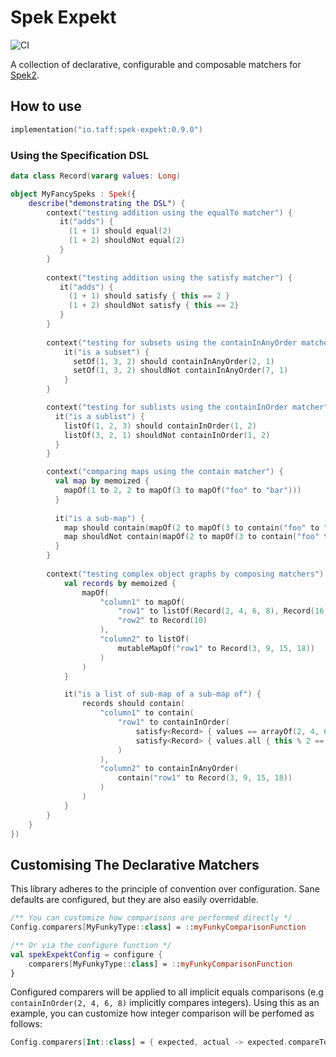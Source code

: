 # Spek Expekt #
![CI](https://github.com/tpasipanodya/spek-expekt/actions/workflows/.github/workflows/cicd.yml/badge.svg)

A collection of declarative, configurable and composable matchers for [Spek2](https://www.spekframework.org).

## How to use

```kotlin
implementation("io.taff:spek-expekt:0.9.0")
```

### Using the Specification DSL 
```kotlin
data class Record(vararg values: Long)

object MyFancySpeks : Spek({
    describe("demonstrating the DSL") {
        context("testing addition using the equalTo matcher") {
           it("adds") { 
             (1 + 1) should equal(2) 
             (1 + 2) shouldNot equal(2)
           }
        }
        
        context("testing addition using the satisfy matcher") {
           it("adds") { 
             (1 + 1) should satisfy { this == 2 }
             (1 + 2) shouldNot satisfy { this == 2}
           }
        }
        
        context("testing for subsets using the containInAnyOrder matcher") {
            it("is a subset") { 
              setOf(1, 3, 2) should containInAnyOrder(2, 1)
              setOf(1, 3, 2) shouldNot containInAnyOrder(7, 1)
            }
        }

        context("testing for sublists using the containInOrder matcher") {
          it("is a sublist") { 
            listOf(1, 2, 3) should containInOrder(1, 2)
            listOf(3, 2, 1) shouldNot containInOrder(1, 2)
          }
        }

        context("comparing maps using the contain matcher") {
          val map by memoized {
            mapOf(1 to 2, 2 to mapOf(3 to mapOf("foo" to "bar")))
          }
            
          it("is a sub-map") {
            map should contain(mapOf(2 to mapOf(3 to contain("foo" to "bar"))))
            map shouldNot contain(mapOf(2 to mapOf(3 to contain("foo" to "lorem"))))
          }
        }
        
        context("testing complex object graphs by composing matchers") {
            val records by memoized { 
                mapOf(
                    "column1" to mapOf(
                        "row1" to listOf(Record(2, 4, 6, 8), Record(16, 32, 64)),
                        "row2" to Record(10)
                    ),
                    "column2" to listOf(
                        mutableMapOf("row1" to Record(3, 9, 15, 18))
                    )
                )
            }

            it("is a list of sub-map of a sub-map of") {
                records should contain(
                    "column1" to contain(
                        "row1" to containInOrder(
                            satisfy<Record> { values == arrayOf(2, 4, 6, 8) },
                            satisfy<Record> { values.all { this % 2 == 0 } }
                        )
                    ),
                    "column2" to containInAnyOrder(
                        contain("row1" to Record(3, 9, 15, 18))
                    )
                )
            }
        }
    }
})

```

## Customising The Declarative Matchers

This library adheres to the principle of convention over configuration. Sane defaults are configured, but they are
also easily overridable.

```kotlin
/** You can customize how comparisons are performed directly */
Config.comparers[MyFunkyType::class] = ::myFunkyComparisonFunction

/** Or via the configure function */
val spekExpektConfig = configure {
    comparers[MyFunkyType::class] = ::myFunkyComparisonFunction
}
```

Configured comparers will be applied to all implicit equals comparisons (e.g `containInOrder(2, 4, 6, 8)` implicitly 
compares integers). Using this as an example, you can customize how integer comparison will be perfomed as follows:
```kotlin
Config.comparers[Int::class] = { expected, actual -> expected.compareTo(actual) == 0 }
```
